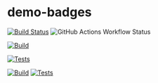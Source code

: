 # demo-badges

[![Build Status](https://github.com/Luca-Abele-101/demo-badges/actions/workflows/cmake-multi-platform.yml/badge.svg?branch=master&event=push&label=build)](https://github.com/Luca-Abele-101/demo-badges/actions/workflows/cmake-multi-platform.yml)
![GitHub Actions Workflow Status](https://img.shields.io/github/actions/workflow/status/Luca-Abele-101/demo-badges/cmake-multi-platform.yml?label=Build%20testing%20status)



[![Build](https://img.shields.io/github/actions/workflow/status/Luca-Abele-101/demo-badges/cmake-multi-platform.yml?label=🔧%20Build&query=jobs.build.conclusion&branch=master&cache_seconds=180)](https://github.com/Luca-Abele-101/demo-badges/actions)

[![Tests](https://img.shields.io/github/actions/workflow/status/Luca-Abele-101/demo-badges/cmake-multi-platform.yml?label=Tests&query=jobs.tests.conclusion&color=blue&branch=master&cache_seconds=180)](https://github.com/Luca-Abele-101/demo-badges/actions)


[![Build](https://img.shields.io/github/actions/workflow/status/Luca-Abele-101/demo-badges/cmake-multi-platform.yml?label=Build&query=jobs.build.conclusion&branch=master)](https://github.com/Luca-Abele-101/demo-badges/actions)
[![Tests](https://img.shields.io/github/actions/workflow/status/Luca-Abele-101/demo-badges/cmake-multi-platform.yml?label=Tests&query=jobs.test.conclusion&branch=master)](https://github.com/Luca-Abele-101/demo-badges/actions)




